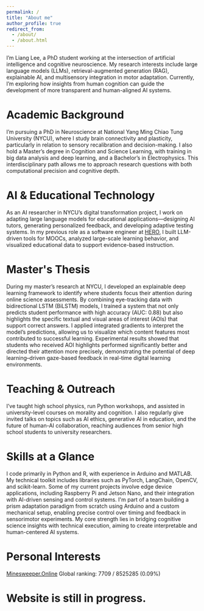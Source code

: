 ```yaml
---
permalink: /
title: "About me"
author_profile: true
redirect_from: 
  - /about/
  - /about.html
---
```


I’m Liang Lee, a PhD student working at the intersection of artificial intelligence and cognitive neuroscience. My research interests include large language models (LLMs), retrieval-augmented generation (RAG), explainable AI, and multisensory integration in motor adaptation. Currently, I’m exploring how insights from human cognition can guide the development of more transparent and human-aligned AI systems.


Academic Background
======
I’m pursuing a PhD in Neuroscience at National Yang Ming Chiao Tung University (NYCU), where I study brain connectivity and plasticity, particularly in relation to sensory recalibration and decision-making. I also hold a Master’s degree in Cognition and Science Learning, with training in big data analysis and deep learning, and a Bachelor’s in Electrophysics. This interdisciplinary path allows me to approach research questions with both computational precision and cognitive depth.

AI & Educational Technology
======
As an AI researcher in NYCU’s digital transformation project, I work on adapting large language models for educational applications—designing AI tutors, generating personalized feedback, and developing adaptive testing systems. In my previous role as a software engineer at [HERO](https://hero.nycu.edu.tw/), I built LLM-driven tools for MOOCs, analyzed large-scale learning behavior, and visualized educational data to support evidence-based instruction.

Master's Thesis
======
During my master’s research at NYCU, I developed an explainable deep learning framework to identify where students focus their attention during online science assessments. By combining eye-tracking data with bidirectional LSTM (BiLSTM) models, I trained a system that not only predicts student performance with high accuracy (AUC: 0.88) but also highlights the specific textual and visual areas of interest (AOIs) that support correct answers. I applied integrated gradients to interpret the model’s predictions, allowing us to visualize which content features most contributed to successful learning. Experimental results showed that students who received AOI highlights performed significantly better and directed their attention more precisely, demonstrating the potential of deep learning–driven gaze-based feedback in real-time digital learning environments.

Teaching & Outreach
======
I’ve taught high school physics, run Python workshops, and assisted in university-level courses on morality and cognition. I also regularly give invited talks on topics such as AI ethics, generative AI in education, and the future of human-AI collaboration, reaching audiences from senior high school students to university researchers.

Skills at a Glance
======
I code primarily in Python and R, with experience in Arduino and MATLAB. My technical toolkit includes libraries such as PyTorch, LangChain, OpenCV, and scikit-learn. Some of my current projects involve edge device applications, including Raspberry Pi and Jetson Nano, and their integration with AI-driven sensing and control systems. I'm part of a team building a prism adaptation paradigm from scratch using Arduino and a custom mechanical setup, enabling precise control over timing and feedback in sensorimotor experiments. My core strength lies in bridging cognitive science insights with technical execution, aiming to create interpretable and human-centered AI systems.

Personal Interests
======
[Minesweeper.Online](https://minesweeper.online/player/15372903) Global ranking: 7709 / 8525285 (0.09%)

Website is still in progress.
======